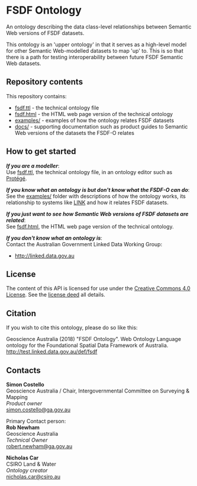 # FSDF Ontology
An ontology describing the data class-level relationships between Semantic Web versions of FSDF datasets.

This ontology is an 'upper ontology' in that it serves as a high-level model for other Semantic Web-modelled datasets to map 'up' to. This is so that there is a path for testing interoperability between future FSDF Semantic Web datasets.


## Repository contents
This repository contains:

* [fsdf.ttl](fsdf.ttl) - the technical ontology file
* [fsdf.html](fsdf.html) - the HTML web page version of the technical ontology
* [examples/](examples/) - examples of how the ontology relates FSDF datasets
* [docs/](docs/) - supporting documentation such as product guides to Semantic Web versions of the datasets the FSDF-O relates


## How to get started
***If you are a modeller***:  
Use [fsdf.ttl](fsdf.ttl), the technical ontology file, in an ontology editor such as [Protégé](http://protege.stanford.edu/).

***If you know what an ontology is but don't know what the FSDF-O can do***:  
See the [examples/](examples/) folder with descriptions of how the ontology works, its relationship to systems like [LINK](https://link.fsdf.org.au) and how it relates FSDF datasets.

***If you just want to see how Semantic Web versions of FSDF datasets are related***:  
See [fsdf.html](fsdf.html), the HTML web page version of the technical ontology.

***If you don't know what an ontology is***:  
Contact the Australian Government Linked Data Working Group:

* <http://linked.data.gov.au>



## License
The content of this API is licensed for use under the [Creative Commons 4.0 License](https://creativecommons.org/licenses/by/4.0/). See the [license deed](LICENSE) all details.


## Citation
If you wish to cite this ontology, please do so like this:

Geoscience Australia (2018) "FSDF Ontology". Web Ontology Language ontology for the Foundational Spatial Data Framework of Australia. http://test.linked.data.gov.au/def/fsdf


## Contacts
**Simon Costello**  
Geoscience Australia / Chair, Intergovernmental Committee on Surveying & Mapping  
*Product owner*  
<simon.costello@ga.gov.au>  

Primary Contact person:  
**Rob Newham**  
Geoscience Australia  
*Technical Owner*  
<robert.newham@ga.gov.au>  

**Nicholas Car**  
CSIRO Land & Water  
*Ontology creator*  
<nicholas.car@csiro.au>
